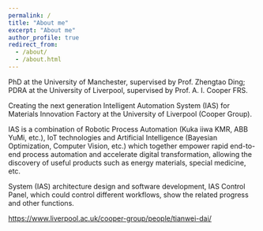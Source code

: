```yaml
---
permalink: /
title: "About me"
excerpt: "About me"
author_profile: true
redirect_from: 
  - /about/
  - /about.html
---
```


PhD at the University of Manchester, supervised by Prof. Zhengtao Ding;
PDRA at the University of Liverpool, supervised by Prof. A. I. Cooper FRS.

Creating the next generation Intelligent Automation System (IAS) for Materials Innovation Factory at the University of Liverpool (Cooper Group).

IAS is a combination of Robotic Process Automation (Kuka iiwa KMR, ABB YuMi, etc.), IoT technologies and Artificial Intelligence (Bayesian Optimization, Computer Vision, etc.) which together empower rapid end-to-end process automation and accelerate digital transformation, allowing the discovery of useful products such as energy materials, special medicine, etc.

System (IAS) architecture design and software development, IAS Control Panel, which could control different workflows, show the related progress and other functions.

https://www.liverpool.ac.uk/cooper-group/people/tianwei-dai/

